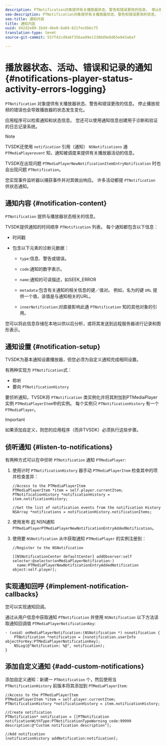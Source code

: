 ```yaml
---
description: PTNotification对象提供有关播放器状态、警告和错误更改的信息。 停止播放视频的错误也会导致播放器的状态发生变化。
seo-description: PTNotification对象提供有关播放器状态、警告和错误更改的信息。 停止播放视频的错误也会导致播放器的状态发生变化。
seo-title: 通知内容
title: 通知内容
uuid: d42d2e89-1bdd-4be0-8a69-821fec6bbc75
translation-type: tm+mt
source-git-commit: 557f42cd9a6f356aa99e13386d9e8d65e043a6af

---
```



# 播放器状态、活动、错误和记录的通知 {#notifications-player-status-activity-errors-logging}

`PTNotification` 对象提供有关播放器状态、警告和错误更改的信息。 停止播放视频的错误也会导致播放器的状态发生变化。

应用程序可以检索通知和状态信息。 您还可以使用通知信息创建用于诊断和验证的日志记录系统。

>[!NOTE]
>
>TVSDK还使用 *`notification`* 引用（通知） `NSNotifications` 通 `PTMediaPlayer`*`event`* 知，通知被调度来提供有关播放器活动的信息。

TVSDK在出现问题 `PTMediaPlayerNewNotificationItemEntryNotification` 时也会出现问题 `PTNotification`。

您实现事件监听器以捕获事件并对其做出响应。 许多活动都提 `PTNotification` 供状态通知。

## 通知内容 {#notification-content}

`PTNotification` 提供与播放器状态相关的信息。

TVSDK提供通知的时间顺序 `PTNotification` 列表。 每个通知都包含以下信息：

* 时间戳
* 包含以下元素的诊断元数据：

   * `type`:信息、警告或错误。
   * `code`:通知的数字表示。
   * `name`:通知的可读描述，如SEEK_ERROR
   * `metadata`:包含有关通知的相关信息的键／值对。 例如，名为的键 `URL` 提供一个值，该值是与通知相关的URL。

   * `innerNotification`:对直接影响此通 `PTNotification` 知的其他对象的引用。

您可以将此信息存储在本地以供以后分析，或将其发送到远程服务器进行记录和图形表示。

## 通知设置 {#notification-setup}

TVSDK为基本通知设置播放器，但您必须为自定义通知完成相同设置。

有两种实现方 `PTNotification`式：

* 聆听
* 要向 `PTNotificationHistory`

要侦听通知，TVSDK将 `PTNotification` 类实例化并将其附加到PTMediaPlayer实例 `PTMediaPlayerItem`中的实例。 每个实例只 `PTNotificationHistory` 有一个 `PTMediaPlayer`。

>[!IMPORTANT]
>
>如果添加自定义，则您的应用程序（而非TVSDK）必须执行这些步骤。

## 侦听通知 {#listen-to-notifications}

有两种方式可以在中侦听 `PTNotification` 通知 `PTMediaPlayer`:

1. 使用计时 `PTNotificationHistory` 器手动 `PTMediaPlayerItem` 检查其中的项并检查差异：

   ```
   //Access to the PTMediaPlayerItem  
   PTMediaPlayerItem *item = self.player.currentItem; 
   PTNotificationHistory *notificationHistory = item.notificationHistory; 
   
   //Get the list of notification events from the notification History  
   NSArray *notifications = notificationHistory.notificationItems;
   ```

1. 使用发布 [的](https://developer.apple.com/library/mac/%23documentation/Cocoa/Reference/Foundation/Classes/NSNotification_Class/Reference/Reference.html) NSN通知 `PTMediaPlayerPTMediaPlayerNewNotificationEntryAddedNotification`。
1. 使用要 `NSNotification` 从中获取通知 `PTMediaPlayer` 的实例注册到：

   ```
   //Register to the NSNotification 
   
   [[NSNotificationCenter defaultCenter] addObserver:self selector:@selector(onMediaPlayerNotification:)  
     name:PTMediaPlayerNewNotificationEntryAddedNotification object:self.player];
   ```

## 实现通知回呼 {#implement-notification-callbacks}

您可以实现通知回调。

通过从用户信息中获取通知 `PTNotification` 并使用 `NSNotification` 以下方法读取通知回调值 `PTMediaPlayerNotificationKey`:

```
- (void) onMediaPlayerNotification:(NSNotification *) nsnotification { 
    PTNotification *notification = [nsnotification.userInfo objectForKey:PTMediaPlayerNotificationKey]; 
    NSLog(@"Notification: %@", notification); 
}
```

## 添加自定义通知 {#add-custom-notifications}

添加自定义通知：新建一 `PTNotification` 个，然后使用当 `PTNotificationHistory` 前版本将其添加到 `PTMediaPlayerItem`:

```
//Access to the PTMediaPlayerItem  
PTMediaPlayerItem *item = self.player.currentItem; 
PTNotificationHistory *notificationHistory = item.notificationHistory; 
 
//Create notification 
PTNotification* notification = [[PTNotification notificationWithType:PTNotificationTypeWarning code:99999 description:@"Custom notification description"]; 
 
//Add notification 
[notificationHistory addNotification:notification];
```
